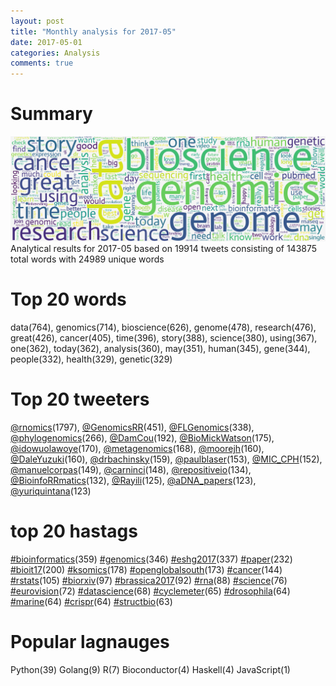 ```yaml
---
layout: post
title: "Monthly analysis for 2017-05"
date: 2017-05-01
categories: Analysis
comments: true
---
```


# Summary
![Summary Image](/assets/images/wordcloud/2017-05.png "Summary Image")
Analytical results for 2017-05 based on 19914 tweets consisting of 143875 total words with 24989 unique words


# Top 20 words
data(764), genomics(714), bioscience(626), genome(478), research(476), great(426), cancer(405), time(396), story(388), science(380), using(367), one(362), today(362), analysis(360), may(351), human(345), gene(344), people(332), health(329), genetic(329)

# Top 20 tweeters
[@rnomics](https://twitter.com/rnomics)(1797), [@GenomicsRR](https://twitter.com/GenomicsRR)(451), [@FLGenomics](https://twitter.com/FLGenomics)(338), [@phylogenomics](https://twitter.com/phylogenomics)(266), [@DamCou](https://twitter.com/DamCou)(192), [@BioMickWatson](https://twitter.com/BioMickWatson)(175), [@idowuolawoye](https://twitter.com/idowuolawoye)(170), [@metagenomics](https://twitter.com/metagenomics)(168), [@moorejh](https://twitter.com/moorejh)(160), [@DaleYuzuki](https://twitter.com/DaleYuzuki)(160), [@drbachinsky](https://twitter.com/drbachinsky)(159), [@paulblaser](https://twitter.com/paulblaser)(153), [@MIC_CPH](https://twitter.com/MIC_CPH)(152), [@manuelcorpas](https://twitter.com/manuelcorpas)(149), [@carninci](https://twitter.com/carninci)(148), [@repositiveio](https://twitter.com/repositiveio)(134), [@BioinfoRRmatics](https://twitter.com/BioinfoRRmatics)(132), [@Rayili](https://twitter.com/Rayili)(125), [@aDNA_papers](https://twitter.com/aDNA_papers)(123), [@yuriquintana](https://twitter.com/yuriquintana)(123)

# top 20 hastags
[#bioinformatics](https://twitter.com/hashtag/bioinformatics)(359) [#genomics](https://twitter.com/hashtag/genomics)(346) [#eshg2017](https://twitter.com/hashtag/eshg2017)(337) [#paper](https://twitter.com/hashtag/paper)(232) [#bioit17](https://twitter.com/hashtag/bioit17)(200) [#ksomics](https://twitter.com/hashtag/ksomics)(178) [#openglobalsouth](https://twitter.com/hashtag/openglobalsouth)(173) [#cancer](https://twitter.com/hashtag/cancer)(144) [#rstats](https://twitter.com/hashtag/rstats)(105) [#biorxiv](https://twitter.com/hashtag/biorxiv)(97) [#brassica2017](https://twitter.com/hashtag/brassica2017)(92) [#rna](https://twitter.com/hashtag/rna)(88) [#science](https://twitter.com/hashtag/science)(76) [#eurovision](https://twitter.com/hashtag/eurovision)(72) [#datascience](https://twitter.com/hashtag/datascience)(68) [#cyclemeter](https://twitter.com/hashtag/cyclemeter)(65) [#drosophila](https://twitter.com/hashtag/drosophila)(64) [#marine](https://twitter.com/hashtag/marine)(64) [#crispr](https://twitter.com/hashtag/crispr)(64) [#structbio](https://twitter.com/hashtag/structbio)(63)

# Popular lagnauges
Python(39) Golang(9) R(7) Bioconductor(4) Haskell(4) JavaScript(1)
